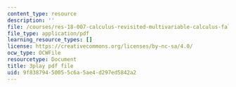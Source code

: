 ```yaml
---
content_type: resource
description: ''
file: /courses/res-18-007-calculus-revisited-multivariable-calculus-fall-2011/9f83879450055c6a5ae4d297ed5842a2_y9Sa8StSX-M.pdf
file_type: application/pdf
learning_resource_types: []
license: https://creativecommons.org/licenses/by-nc-sa/4.0/
ocw_type: OCWFile
resourcetype: Document
title: 3play pdf file
uid: 9f838794-5005-5c6a-5ae4-d297ed5842a2
---
```

